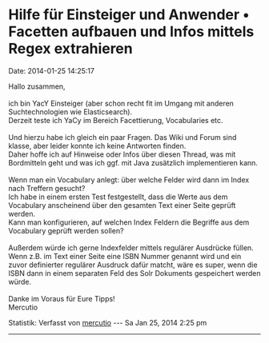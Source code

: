 Hilfe für Einsteiger und Anwender • Facetten aufbauen und Infos mittels Regex extrahieren
=========================================================================================

Date: 2014-01-25 14:25:17

Hallo zusammen,\
\
ich bin YacY Einsteiger (aber schon recht fit im Umgang mit anderen
Suchtechnologien wie Elasticsearch).\
Derzeit teste ich YaCy im Bereich Facettierung, Vocabularies etc.\
\
Und hierzu habe ich gleich ein paar Fragen. Das Wiki und Forum sind
klasse, aber leider konnte ich keine Antworten finden.\
Daher hoffe ich auf Hinweise oder Infos über diesen Thread, was mit
Bordmitteln geht und was ich ggf. mit Java zusätzlich implementieren
kann.\
\
Wenn man ein Vocabulary anlegt: über welche Felder wird dann im Index
nach Treffern gesucht?\
Ich habe in einem ersten Test festgestellt, dass die Werte aus dem
Vocabulary anscheinend über den gesamten Text einer Seite geprüft
werden.\
Kann man konfigurieren, auf welchen Index Feldern die Begriffe aus dem
Vocabulary geprüft werden sollen?\
\
Außerdem würde ich gerne Indexfelder mittels regulärer Ausdrücke füllen.
Wenn z.B. im Text einer Seite eine ISBN Nummer genannt wird und ein
zuvor definierter regulärer Ausdruck dafür matcht, wäre es super, wenn
die ISBN dann in einem separaten Feld des Solr Dokuments gespeichert
werden würde.\
\
Danke im Voraus für Eure Tipps!\
Mercutio

Statistik: Verfasst von
[mercutio](http://forum.yacy-websuche.de/memberlist.php?mode=viewprofile&u=9349)
--- Sa Jan 25, 2014 2:25 pm

------------------------------------------------------------------------

